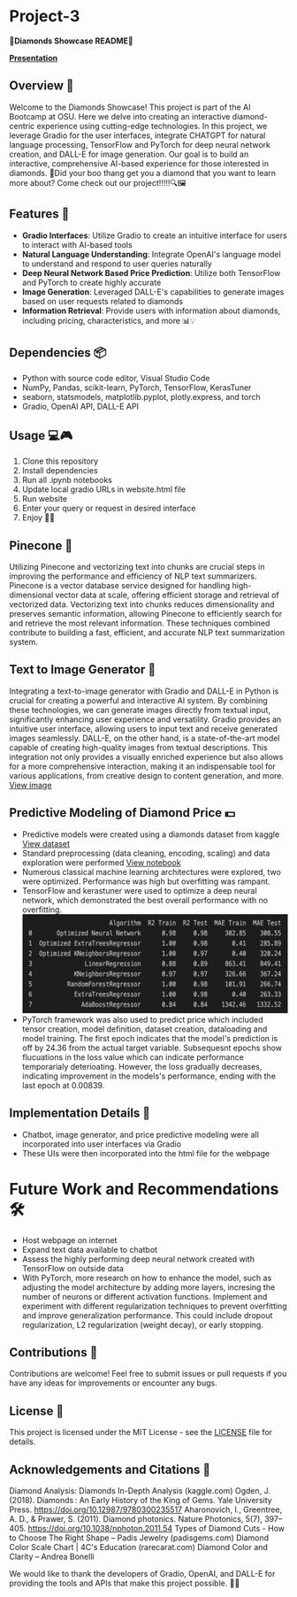 # Project-3
💎**Diamonds Showcase README**💎

[**Presentation**](https://docs.google.com/presentation/d/180iazh-0e2mQfu0h9xBafVOfzKl_t-bgL2INx06a48A/edit#slide=id.g26f1b39ef97_1_23)

## Overview 🌟
Welcome to the Diamonds Showcase! This project is part of the AI Bootcamp at OSU. Here we delve into creating an interactive diamond-centric experience using cutting-edge technologies. In this project, we leverage Gradio for the user interfaces, integrate CHATGPT for natural language processing, TensorFlow and PyTorch for deep neural network creation, and DALL-E for image generation. Our goal is to build an interactive, comprehensive AI-based experience for those interested in diamonds. 💬Did your boo thang get you a diamond that you want to learn more about? Come check out our project!!!!!🔍🖼️

## Features 🚀
- **Gradio Interfaces**: Utilize Gradio to create an intuitive interface for users to interact with AI-based tools
- **Natural Language Understanding**: Integrate OpenAI's language model to understand and respond to user queries naturally
- **Deep Neural Network Based Price Prediction**: Utilize both TensorFlow and PyTorch to create highly accurate 
- **Image Generation**: Leveraged DALL-E's capabilities to generate images based on user requests related to diamonds
- **Information Retrieval**: Provide users with information about diamonds, including pricing, characteristics, and more 📊💡

## Dependencies 📦
- Python with source code editor, Visual Studio Code
- NumPy, Pandas, scikit-learn, PyTorch, TensorFlow, KerasTuner
- seaborn, statsmodels, matplotlib.pyplot, plotly.express, and torch
- Gradio, OpenAI API, DALL-E API

## Usage 💻🎮
1. Clone this repository
2. Install dependencies
3. Run all .ipynb notebooks
4. Update local gradio URLs in website.html file
5. Run website
6. Enter your query or request in desired interface
7. Enjoy 💬🎉

## Pinecone 🌲
Utilizing Pinecone and vectorizing text into chunks are crucial steps in improving the performance and efficiency of NLP text summarizers. Pinecone is a vector database service designed for handling high-dimensional vector data at scale, offering efficient storage and retrieval of vectorized data. Vectorizing text into chunks reduces dimensionality and preserves semantic information, allowing Pinecone to efficiently search for and retrieve the most relevant information. These techniques combined contribute to building a fast, efficient, and accurate NLP text summarization system.

## Text to Image Generator 🤖
Integrating a text-to-image generator with Gradio and DALL-E in Python is crucial for creating a powerful and interactive AI system. By combining these technologies, we can generate images directly from textual input, significantly enhancing user experience and versatility. Gradio provides an intuitive user interface, allowing users to input text and receive generated images seamlessly. DALL-E, on the other hand, is a state-of-the-art model capable of creating high-quality images from textual descriptions. This integration not only provides a visually enriched experience but also allows for a more comprehensive interaction, making it an indispensable tool for various applications, from creative design to content generation, and more.
[View image](/diamonds/image1.png)

## Predictive Modeling of Diamond Price 💵
- Predictive models were created using a diamonds dataset from kaggle [View dataset](/diamonds.csv)
- Standard preprocessing (data cleaning, encoding, scaling) and data exploration were performed [View notebook](/Diamond_Price_Prediction_Model_Dev.ipynb)
- Numerous classical machine learning architectures were explored, two were optimized. Performance was high but overfitting was rampant.
- TensorFlow and kerastuner were used to optimize a deep neural network, which demonstrated the best overall performance with no overfitting.
![Model Performance](/images/model_performance.png)
- PyTorch framework was also used to predict price which included tensor creation, model definition, dataset creation, dataloading and model training. The first epoch indicates that the model's prediction is off by 24.36 from the actual target variable. Subsequesnt epochs show flucuations in the loss value which can indicate performance temporarialy deterioating. However, the loss gradually decreases, indicating improvement in the models's performance, ending with the last epoch at 0.00839. 

## Implementation Details 📝
- Chatbot, image generator, and price predictive modeling were all incorporated into user interfaces via Gradio
- These UIs were then incorporated into the html file for the webpage 

# Future Work and Recommendations 🛠️
- Host webpage on internet
- Expand text data available to chatbot
- Assess the highly performing deep neural network created with TensorFlow on outside data
- With PyTorch, more research on how to enhance the model, such as adjusting the model architecture by adding more layers, incresing the number of neurons or different activation functions. Implement and experiment with different regularization techniques to prevent overfitting and improve generalization performance. This could include dropout regularization, L2 regularization (weight decay), or early stopping.

## Contributions 🤝
Contributions are welcome! Feel free to submit issues or pull requests if you have any ideas for improvements or encounter any bugs.

## License 📜
This project is licensed under the MIT License - see the [LICENSE](LICENSE) file for details.

## Acknowledgements and Citations 🙏
Diamond Analysis: Diamonds In-Depth Analysis (kaggle.com)
Ogden, J. (2018). Diamonds : An Early History of the King of Gems. Yale University Press. https://doi.org/10.12987/9780300235517
Aharonovich, I., Greentree, A. D., & Prawer, S. (2011). Diamond photonics. Nature Photonics, 5(7), 397–405. https://doi.org/10.1038/nphoton.2011.54
Types of Diamond Cuts - How to Choose The Right Shape – Padis Jewelry (padisgems.com)
Diamond Color Scale Chart | 4C's Education (rarecarat.com)
Diamond Color and Clarity – Andrea Bonelli

We would like to thank the developers of Gradio, OpenAI, and DALL-E for providing the tools and APIs that make this project possible. 👏🌟
